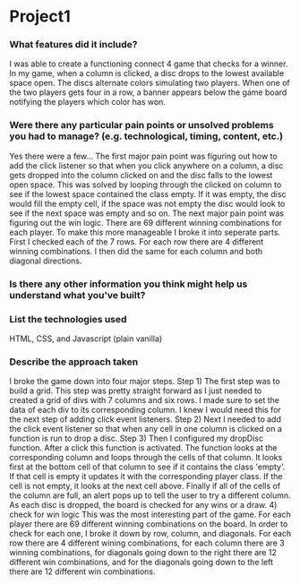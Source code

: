 # Project1

### What features did it include?
I was able to create a functioning connect 4 game that checks for a winner. In my game, when a column is clicked, a disc drops to the lowest available space open. The discs alternate colors simulating two players. When one of the two players gets four in a row, a banner appears below the game board notifying the players which color has won.

### Were there any particular pain points or unsolved problems you had to manage? (e.g. technological, timing, content, etc.)
Yes there were a few... The first major pain point was figuring out how to add the click listener so that when you click anywhere on a column, a disc gets dropped into the column clicked on and the disc falls to the lowest open space. This was solved by looping through the clicked on column to see if the lowest space contained the class empty. If it was empty, the disc would fill the empty cell, if the space was not empty the disc would look to see if the next space was empty and so on.
The next major pain point was figuring out the win logic. There are 69 different winning combinations for each player. To make this more manageable I broke it into seperate parts. First I checked each of the 7 rows. For each row there are 4 different winning combinations. I then did the same for each column and both diagonal directions.

### Is there any other information you think might help us understand what you've built?

### List the technologies used 
HTML, CSS, and Javascript (plain vanilla)

### Describe the approach taken
I broke the game down into four major steps.
Step 1)
The first step was to build a grid.  This step was pretty straight forward as I just needed to created a grid of divs with 7 columns and six rows.  I made sure to set the data of each div to its corresponding column.  I knew I would need this for the next step of adding click event listeners.
Step 2)
Next I needed to add the click event listener so that when any cell in one column is clicked on a function is run to drop a disc.
Step 3)
Then I configured my dropDisc function.  After a click this function is activated.  The function looks at the corresponding column and loops through the cells of that column.  It looks first at the bottom cell of that column to see if it contains the class 'empty'.  If that cell is empty it updates it with the corresponding player class.  If the cell is not empty, it looks at the next cell above.  Finally if all of the cells of the column are full, an alert pops up to tell the user to try a different column.  As each disc is dropped, the board is checked for any wins or a draw.
4) check for win logic
This was the most interesting part of the game.  For each player there are 69 different winning combinations on the board.  In order to check for each one, I broke it down by row, column, and diagonals.  For each row there are 4 different wining combinations, for each column there are 3 winning combinations, for diagonals going down to the right there are 12 different win combinations, and for the diagonals going down to the left there are 12 different win combinations.

